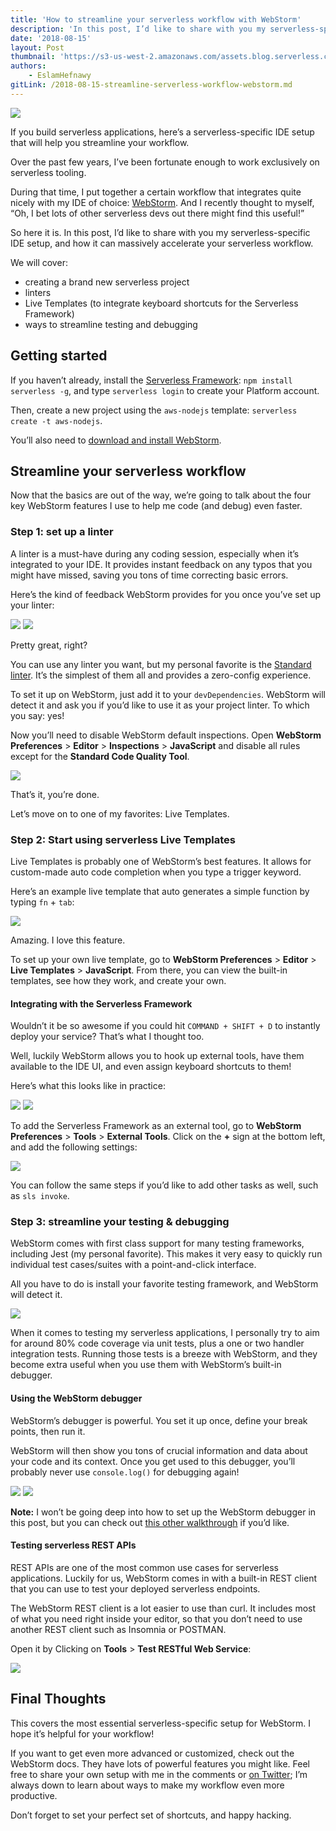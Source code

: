 ```yaml
---
title: 'How to streamline your serverless workflow with WebStorm'
description: 'In this post, I’d like to share with you my serverless-specific IDE setup with WebStorm, and how it can massively accelerate your serverless workflow.'
date: '2018-08-15'
layout: Post
thumbnail: 'https://s3-us-west-2.amazonaws.com/assets.blog.serverless.com/webstorm-ide/webstorm-serverless.JPEG'
authors:
    - EslamHefnawy
gitLink: /2018-08-15-streamline-serverless-workflow-webstorm.md
---
```


<img src="https://s3-us-west-2.amazonaws.com/assets.blog.serverless.com/webstorm-ide/streamline-webstorm-serverless2.jpg">

If you build serverless applications, here’s a serverless-specific IDE setup that will help you streamline your workflow. 

Over the past few years, I’ve been fortunate enough to work exclusively on serverless tooling.

During that time, I put together a certain workflow that integrates quite nicely with my IDE of choice: [WebStorm](https://www.jetbrains.com/webstorm/). And I recently thought to myself, “Oh, I bet lots of other serverless devs out there might find this useful!”

So here it is. In this post, I’d like to share with you my serverless-specific IDE setup, and how it can massively accelerate your serverless workflow.

We will cover:
- creating a brand new serverless project
- linters
- Live Templates (to integrate keyboard shortcuts for the Serverless Framework)
- ways to streamline testing and debugging

## Getting started

If you haven’t already, install the [Serverless Framework](https://serverless.com/framework/): `npm install serverless -g`, and type `serverless login` to create your Platform account.

Then, create a new project using the `aws-nodejs` template: `serverless create -t aws-nodejs`.

You’ll also need to [download and install WebStorm](https://www.jetbrains.com/webstorm/).

## Streamline your serverless workflow

Now that the basics are out of the way, we’re going to talk about the four key WebStorm features I use to help me code (and debug) even faster.

### Step 1: set up a linter

A linter is a must-have during any coding session, especially when it’s integrated to your IDE. It provides instant feedback on any typos that you might have missed, saving you tons of time correcting basic errors.

Here’s the kind of feedback WebStorm provides for you once you’ve set up your linter:

<img src="https://s3-us-west-2.amazonaws.com/assets.blog.serverless.com/webstorm-ide/serverless-webstorm-linter1.png">

<img src="https://s3-us-west-2.amazonaws.com/assets.blog.serverless.com/webstorm-ide/serverless-webstorm-linter2.png">

Pretty great, right?

You can use any linter you want, but my personal favorite is the [Standard linter](https://standardjs.com/). It’s the simplest of them all and provides a zero-config experience.

To set it up on WebStorm, just add it to your `devDependencies`. WebStorm will detect it and ask you if you’d like to use it as your project linter. To which you say: yes!

Now you’ll need to disable WebStorm default inspections. Open **WebStorm Preferences** > **Editor** > **Inspections** > **JavaScript** and disable all rules except for the **Standard Code Quality Tool**.

<img src="https://s3-us-west-2.amazonaws.com/assets.blog.serverless.com/webstorm-ide/serverless-webstorm-linter3.png">

That’s it, you’re done.

Let’s move on to one of my favorites: Live Templates.

### Step 2: Start using serverless Live Templates

Live Templates is probably one of WebStorm’s best features. It allows for custom-made auto code completion when you type a trigger keyword.

Here’s an example live template that auto generates a simple function by typing `fn` + `tab`:

<img src="https://s3-us-west-2.amazonaws.com/assets.blog.serverless.com/webstorm-ide/serverless-webstorm-livetemplate4.gif">

Amazing. I love this feature.

To set up your own live template, go to **WebStorm Preferences** > **Editor** > **Live Templates** > **JavaScript**. From there, you can view the built-in templates, see how they work, and create your own.

#### Integrating with the Serverless Framework

Wouldn’t it be so awesome if you could hit `COMMAND + SHIFT + D` to instantly deploy your service? That’s what I thought too.

Well, luckily WebStorm allows you to hook up external tools, have them available to the IDE UI, and even assign keyboard shortcuts to them!

Here’s what this looks like in practice:

<img src="https://s3-us-west-2.amazonaws.com/assets.blog.serverless.com/webstorm-ide/serverless-webstorm-framework5.png">

<img src="https://s3-us-west-2.amazonaws.com/assets.blog.serverless.com/webstorm-ide/serverless-webstorm-framework6.png">

To add the Serverless Framework as an external tool, go to **WebStorm Preferences** > **Tools** > **External Tools**. Click on the **+** sign at the bottom left, and add the following settings:

<img src="https://s3-us-west-2.amazonaws.com/assets.blog.serverless.com/webstorm-ide/serverless-webstorm-framework7.png">

You can follow the same steps if you’d like to add other tasks as well, such as `sls invoke`.

### Step 3: streamline your testing & debugging

WebStorm comes with first class support for many testing frameworks, including Jest (my personal favorite). This makes it very easy to quickly run individual test cases/suites with a point-and-click interface.

All you have to do is install your favorite testing framework, and WebStorm will detect it.

<img src="https://s3-us-west-2.amazonaws.com/assets.blog.serverless.com/webstorm-ide/serverless-testing-debugging8.png">

When it comes to testing my serverless applications, I personally try to aim for around 80% code coverage via unit tests, plus a one or two handler integration tests. Running those tests is a breeze with WebStorm, and they become extra useful when you use them with WebStorm’s built-in debugger.

#### Using the WebStorm debugger

WebStorm’s debugger is powerful. You set it up once, define your break points, then run it.

WebStorm will then show you tons of crucial information and data about your code and its context. Once you get used to this debugger, you’ll probably never use `console.log()` for debugging again!

<img src="https://s3-us-west-2.amazonaws.com/assets.blog.serverless.com/webstorm-ide/serverless-webstorm-debugging9.png">

<img src="https://s3-us-west-2.amazonaws.com/assets.blog.serverless.com/webstorm-ide/serverless-webstorm-debugging10.png">

**Note:** I won’t be going deep into how to set up the WebStorm debugger in this post, but you can check out [this other walkthrough](https://blog.jetbrains.com/webstorm/2018/01/how-to-debug-with-webstorm/) if you’d like.

#### Testing serverless REST APIs

REST APIs are one of the most common use cases for serverless applications. Luckily for us, WebStorm comes in with a built-in REST client that you can use to test your deployed serverless endpoints. 

The WebStorm REST client is a lot easier to use than curl. It includes most of what you need right inside your editor, so that you don’t need to use another REST client such as Insomnia or POSTMAN.

Open it by Clicking on **Tools** > **Test RESTful Web Service**:

<img src="https://s3-us-west-2.amazonaws.com/assets.blog.serverless.com/webstorm-ide/serverless-webstorm-restapi11.png">

## Final Thoughts

This covers the most essential serverless-specific setup for WebStorm. I hope it’s helpful for your workflow!

If you want to get even more advanced or customized, check out the WebStorm docs. They have lots of powerful features you might like. Feel free to share your own setup with me in the comments or [on Twitter](https://twitter.com/eahefnawy?lang=en); I’m always down to learn about ways to make my workflow even more productive.

Don’t forget to set your perfect set of shortcuts, and happy hacking.
